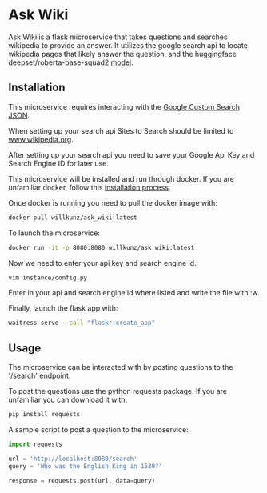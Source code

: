 # Ask Wiki

Ask Wiki is a flask microservice that takes questions and searches wikipedia to provide an answer.  It utilizes the google search api to locate wikipedia pages that likely answer the question, and the huggingface deepset/roberta-base-squad2 [model](https://huggingface.co/deepset/roberta-base-squad2).

## Installation

This microservice requires interacting with the [Google Custom Search JSON](https://developers.google.com/custom-search/v1/overview).

When setting up your search api Sites to Search should be limited to www.wikipedia.org.

After setting up your search api you need to save your Google Api Key and Search Engine ID for later use.

This microservice will be installed and run through docker.  If you are unfamiliar docker, follow this [installation process](https://docs.docker.com/get-docker/).

Once docker is running you need to pull the docker image with:
```bash
docker pull willkunz/ask_wiki:latest
```

To launch the microservice:

```bash
docker run -it -p 8080:8080 willkunz/ask_wiki:latest
```

Now we need to enter your api key and search engine id.

```bash
vim instance/config.py
```

Enter in your api and search engine id where listed and write the file with :w.

Finally, launch the flask app with:
```bash
waitress-serve --call "flaskr:create_app"
```

## Usage

The microservice can be interacted with by posting questions to the '/search' endpoint.

To post the questions use the python requests package.  If you are unfamiliar you can download it with:

```bash
pip install requests
```

A sample script to post a question to the microservice:

```python
import requests

url = 'http://localhost:8080/search'
query = 'Who was the English King in 1530?'

response = requests.post(url, data=query)
```
